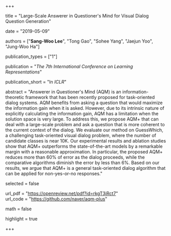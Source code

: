 +++

title = "Large-Scale Answerer in Questioner's Mind for Visual Dialog Question Generation"

date = "2019-05-09"

authors = ["**Sang-Woo Lee**", "Tong Gao", "Sohee Yang", "Jaejun Yoo", "Jung-Woo Ha"]

publication_types = ["1"]

publication = "*The 7th International Conference on Learning Representations*"

publication_short = "In *ICLR*"

abstract = "Answerer in Questioner's Mind (AQM) is an information-theoretic framework that has been recently proposed for task-oriented dialog systems. AQM benefits from asking a question that would maximize the information gain when it is asked. However, due to its intrinsic nature of explicitly calculating the information gain, AQM has a limitation when the solution space is very large. To address this, we propose AQM+ that can deal with a large-scale problem and ask a question that is more coherent to the current context of the dialog. We evaluate our method on GuessWhich, a challenging task-oriented visual dialog problem, where the number of candidate classes is near 10K. Our experimental results and ablation studies show that AQM+ outperforms the state-of-the-art models by a remarkable margin with a reasonable approximation. In particular, the proposed AQM+ reduces more than 60% of error as the dialog proceeds, while the comparative algorithms diminish the error by less than 6%. Based on our results, we argue that AQM+ is a general task-oriented dialog algorithm that can be applied for non-yes-or-no responses."

selected = false

url_pdf = "https://openreview.net/pdf?id=rkgT3jRct7"  
url_code = "https://github.com/naver/aqm-plus"

math = false

highlight = true


+++


